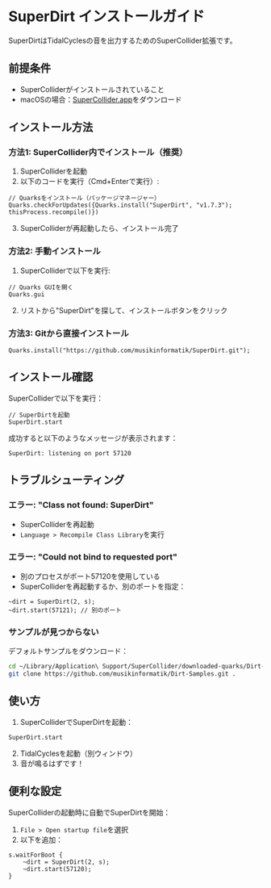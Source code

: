 # SuperDirt インストールガイド

SuperDirtはTidalCyclesの音を出力するためのSuperCollider拡張です。

## 前提条件
- SuperColliderがインストールされていること
- macOSの場合：[SuperCollider.app](https://supercollider.github.io/download)をダウンロード

## インストール方法

### 方法1: SuperCollider内でインストール（推奨）

1. SuperColliderを起動
2. 以下のコードを実行（Cmd+Enterで実行）:

```supercollider
// Quarksをインストール（パッケージマネージャー）
Quarks.checkForUpdates({Quarks.install("SuperDirt", "v1.7.3"); thisProcess.recompile()})
```

3. SuperColliderが再起動したら、インストール完了

### 方法2: 手動インストール

1. SuperColliderで以下を実行:
```supercollider
// Quarks GUIを開く
Quarks.gui
```

2. リストから"SuperDirt"を探して、インストールボタンをクリック

### 方法3: Gitから直接インストール

```supercollider
Quarks.install("https://github.com/musikinformatik/SuperDirt.git");
```

## インストール確認

SuperColliderで以下を実行：

```supercollider
// SuperDirtを起動
SuperDirt.start
```

成功すると以下のようなメッセージが表示されます：
```
SuperDirt: listening on port 57120
```

## トラブルシューティング

### エラー: "Class not found: SuperDirt"
- SuperColliderを再起動
- `Language > Recompile Class Library`を実行

### エラー: "Could not bind to requested port"
- 別のプロセスがポート57120を使用している
- SuperColliderを再起動するか、別のポートを指定：
```supercollider
~dirt = SuperDirt(2, s);
~dirt.start(57121); // 別のポート
```

### サンプルが見つからない
デフォルトサンプルをダウンロード：
```bash
cd ~/Library/Application\ Support/SuperCollider/downloaded-quarks/Dirt-Samples/
git clone https://github.com/musikinformatik/Dirt-Samples.git .
```

## 使い方

1. SuperColliderでSuperDirtを起動：
```supercollider
SuperDirt.start
```

2. TidalCyclesを起動（別ウィンドウ）
3. 音が鳴るはずです！

## 便利な設定

SuperColliderの起動時に自動でSuperDirtを開始：

1. `File > Open startup file`を選択
2. 以下を追加：

```supercollider
s.waitForBoot {
    ~dirt = SuperDirt(2, s);
    ~dirt.start(57120);
}
```